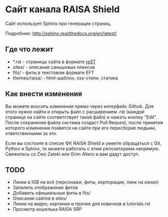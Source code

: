 Сайт канала RAISA Shield
========================

Сайт использует Sphinx при генерации страниц.

Подробнее: http://sphinx.readthedocs.org/en/latest/

Где что лежит
-------------

* \*.rst - страницы сайта в формате [reST](http://docutils.sf.net/rst.html)
* sites/ - описания саньшовых плексов
* fits/ - фиты в текстовом формате EFT
* themes/raisa/ - html-шаблон, css-стили, статика

Как внести изменения
--------------------

Вы можете вносить изменения прямо через интерфейс Github. Для этого нужно найти
и открыть файл с расширением .rst (каждой странице на сайте соответствует такой
файл) и нажать кнопку "Edit". После сохранения файла система создаст Pull
Request, после принятия которого изменения появятся на сайте при его пересборке
людьми, ответственными за это.

Если вы состоите в списке ФК RAISA Shield и умеете обращаться с Git, Python и
Sphinx, то можете работать с этим репозиторием напрямую.
Свяжитесь со Zwo Zateki или Grim Altero и вам дадут доступ.

TODO
----

* Линки в IGB на всё (персонажи, фиты, корпорации, линк на канал)
* Запилить отображение фитов
* Добавить официальные фиты в fits/
* Описания сайтов в sites/
* Линки на видео, картинки и прочее для новичков в tutorials.rst
* Просмотр кошелька RAISA SRP

